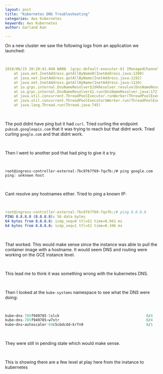 ```yaml
---
layout: post
title: "Kubernetes DNS Troubleshooting"
categories: Aws Kubernetes
keywords: Aws Kubernetes
author: Garland Kan

---
```


On a new cluster we saw the following logs from an application we launched:

&nbsp;

``` yaml
2018/06/15 20:20:43.840 WARN  [grpc-default-executor-8] [ManagedChannelImpl] [ManagedChannelImpl$NameResolverListenerImpl:942] [io.grpc.internal.ManagedChannelImpl-17247] Failed to resolve name. status=Status{code=UNAVAILABLE, description=Unable to resolve host pubsub.googleapis.com, cause=java.net.UnknownHostException: pubsub.googleapis.com
	at java.net.InetAddress.getAllByName0(InetAddress.java:1280)
	at java.net.InetAddress.getAllByName(InetAddress.java:1192)
	at java.net.InetAddress.getAllByName(InetAddress.java:1126)
	at io.grpc.internal.DnsNameResolver$JdkResolver.resolve(DnsNameResolver.java:358)
	at io.grpc.internal.DnsNameResolver$1.run(DnsNameResolver.java:172)
	at java.util.concurrent.ThreadPoolExecutor.runWorker(ThreadPoolExecutor.java:1142)
	at java.util.concurrent.ThreadPoolExecutor$Worker.run(ThreadPoolExecutor.java:617)
	at java.lang.Thread.run(Thread.java:745)
```

&nbsp;

The pod didnt have ping but it had `curl`. Tried curling the endpoint `pubsub.googleapis.com` that it was trying to reach but that didnt work. Tried curling `google.com` and that didnt work.

&nbsp;

Then I went to another pod that had ping to give it a try.

&nbsp;

```
root@ingress-controller-external-7bc9767f69-7qxfb:/# ping google.com
ping: unknown host
```

&nbsp;

Cant resolve any hostnames either. Tried to ping a known IP:

&nbsp;

``` yaml
root@ingress-controller-external-7bc9767f69-7qxfb:/# ping 8.8.8.8
PING 8.8.8.8 (8.8.8.8): 56 data bytes
64 bytes from 8.8.8.8: icmp_seq=0 ttl=51 time=0.941 ms
64 bytes from 8.8.8.8: icmp_seq=1 ttl=51 time=0.346 ms
```

&nbsp;

That worked. This would make sense since the instance was able to pull the container image with a hostname. It would seem DNS and routing were working on the GCE instance level.

&nbsp;

This lead me to think it was something wrong with the kubernetes DNS.

&nbsp;

Then I looked at the `kube-systems` namespace to see what the DNS were doing:

&nbsp;

``` ruby
kube-dns-785f949785-5slck                                        0/4       Pending            0          23h       <none>       <none>
kube-dns-785f949785-w7str                                        0/4       Pending            0          23h       <none>       <none>
kube-dns-autoscaler-69c5cbdcdd-krfn9                             0/1       Pending            0          23h       <none>       <none>
```

&nbsp;

They were still in pending state which would make sense.

&nbsp;

This is showing there are a few level at play here from the instance to kubernetes